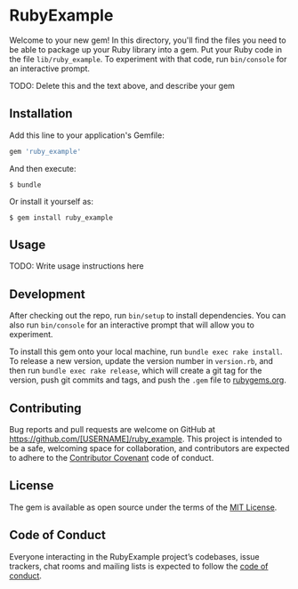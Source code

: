 # RubyExample

Welcome to your new gem! In this directory, you'll find the files you need to be able to package up your Ruby library into a gem. Put your Ruby code in the file `lib/ruby_example`. To experiment with that code, run `bin/console` for an interactive prompt.

TODO: Delete this and the text above, and describe your gem

## Installation

Add this line to your application's Gemfile:

```ruby
gem 'ruby_example'
```

And then execute:

    $ bundle

Or install it yourself as:

    $ gem install ruby_example

## Usage

TODO: Write usage instructions here

## Development

After checking out the repo, run `bin/setup` to install dependencies. You can also run `bin/console` for an interactive prompt that will allow you to experiment.

To install this gem onto your local machine, run `bundle exec rake install`. To release a new version, update the version number in `version.rb`, and then run `bundle exec rake release`, which will create a git tag for the version, push git commits and tags, and push the `.gem` file to [rubygems.org](https://rubygems.org).

## Contributing

Bug reports and pull requests are welcome on GitHub at https://github.com/[USERNAME]/ruby_example. This project is intended to be a safe, welcoming space for collaboration, and contributors are expected to adhere to the [Contributor Covenant](http://contributor-covenant.org) code of conduct.

## License

The gem is available as open source under the terms of the [MIT License](https://opensource.org/licenses/MIT).

## Code of Conduct

Everyone interacting in the RubyExample project’s codebases, issue trackers, chat rooms and mailing lists is expected to follow the [code of conduct](https://github.com/[USERNAME]/ruby_example/blob/master/CODE_OF_CONDUCT.md).
